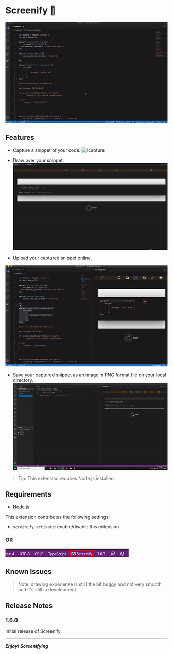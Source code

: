 # Screenify 📸

![Screenify](./demo/screenify.gif)

## Features

* Capture a snippet of your code.
![!capture](./demo/capture.gif)

* Draw over your snippet.
![!Draw](./demo/draw.gif)

* Upload your captured snippet online.
  
![!upload](./demo/upload.gif)

* Save your captured snippet as an image in PNG format file on your local directory.
![!save](./demo/save.gif)

> Tip: This extension requires Node.js installed.

## Requirements

* [Node.js](https://nodejs.org)

This extension contributes the following settings:

* `screenify.activate`: enable/disable this extension
  
### OR

![launchWithActivityBar](./demo/activityBar.png)

## Known Issues

>Note: drawing experiense is stil little bit buggy and not very smooth and it's still in development.

## Release Notes

### 1.0.0

Initial release of Screenify

-----------------------------------------------------------------------------------------------------------
***Enjoy! Screenifying***
